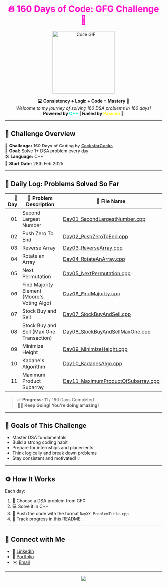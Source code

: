 <h1 align="center" style="color: #ff00cc;">🔥 160 Days of Code: GFG Challenge 🚀</h1>

<p align="center">
  <img src="https://media.giphy.com/media/f3iwJFOVOwuy7K6FFw/giphy.gif" width="200" alt="Code GIF" />
</p>

<p align="center">
  <b>💻 Consistency + Logic + Code = Mastery 💯</b><br/>
  <i>Welcome to my journey of solving 160 DSA problems in 160 days!</i><br/>
  <b>Powered by <span style="color: #00ffcc;">C++</span> | Fueled by <span style="color: #ffff00;">Passion</span> 💙</b>
</p>

---

## 🌈 Challenge Overview

🎯 **Challenge:** 160 Days of Coding by [GeeksforGeeks](https://www.geeksforgeeks.org)  
🧠 **Goal:** Solve 1+ DSA problem every day  
🛠️ **Language:** C++  
📆 **Start Date:** 28th Feb 2025

---

## 📅 Daily Log: Problems Solved So Far

| 🔢 Day | 📌 Problem Description                         | 📂 File Name                                     |
|-------:|------------------------------------------------|--------------------------------------------------|
| 01    | Second Largest Number                          | [Day01_SecondLargestNumber.cpp](Day01_SecondLargestNumber.cpp) |
| 02    | Push Zero To End                               | [Day02_PushZeroToEnd.cpp](Day02_PushZeroToEnd.cpp) |
| 03    | Reverse Array                                  | [Day03_ReverseArray.cpp](Day03_ReverseArray.cpp) |
| 04    | Rotate an Array                                | [Day04_RotateAnArray.cpp](Day04_RotateAnArray.cpp) |
| 05    | Next Permutation                               | [Day05_NextPermutation.cpp](Day05_NextPermutation.cpp) |
| 06    | Find Majority Element (Moore's Voting Algo)    | [Day06_FindMajority.cpp](Day06_FindMajority.cpp) |
| 07    | Stock Buy and Sell                             | [Day07_StockBuyAndSell.cpp](Day07_StockBuyAndSell.cpp) |
| 08    | Stock Buy and Sell (Max One Transaction)       | [Day08_StockBuyAndSellMaxOne.cpp](Day08_StockBuyAndSellMaxOne.cpp) |
| 09    | Minimize Height                                | [Day09_MinimizeHeight.cpp](Day09_MinimizeHeight.cpp) |
| 10    | Kadane's Algorithm                             | [Day10_KadanesAlgo.cpp](Day10_KadanesAlgo.cpp) |
| 11    | Maximum Product Subarray                       | [Day11_MaximumProductOfSubarray.cpp](Day11_MaximumProductOfSubarray.cpp) |

> ✅ **Progress:** 11 / 160 Days Completed  
> 🧗‍♂️ **Keep Going! You're doing amazing!**

---

## 🎯 Goals of This Challenge

- Master DSA fundamentals  
- Build a strong coding habit  
- Prepare for internships and placements  
- Think logically and break down problems  
- Stay consistent and motivated! 💡

---

## ⚙️ How It Works

Each day:
1. 🧠 Choose a DSA problem from GFG
2. 💻 Solve it in C++
3. 📁 Push the code with the format `DayXX_ProblemTitle.cpp`
4. 📝 Track progress in this README

---

## 🌟 Connect with Me


- 💼 [LinkedIn](https://www.linkedin.com/in/jyotish-yadav-16130621a/)
- 🧠 [Portfolio](https://jyotishyadav.netlify.app/)
- ✉️ [Email](jyotishyadavcse@gmail.com)

---

<p align="center">
  <img src="https://readme-typing-svg.herokuapp.com?font=Fira+Code&size=22&pause=1000&color=00F7FF&center=true&vCenter=true&width=500&lines=Keep+Coding...;Keep+Growing...;160+Days+Challenge+On+Fire+🔥" />
</p>
